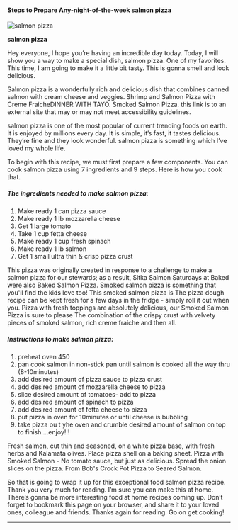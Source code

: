             

#### Steps to Prepare Any-night-of-the-week salmon pizza

![salmon pizza](https://img-global.cpcdn.com/recipes/4631602269257728/751x532cq70/salmon-pizza-recipe-main-photo.jpg)

**salmon pizza**

Hey everyone, I hope you’re having an incredible day today. Today, I will show you a way to make a special dish, salmon pizza. One of my favorites. This time, I am going to make it a little bit tasty. This is gonna smell and look delicious.

Salmon pizza is a wonderfully rich and delicious dish that combines canned salmon with cream cheese and veggies. Shrimp and Salmon Pizza with Creme FraicheDINNER WITH TAYO. Smoked Salmon Pizza. this link is to an external site that may or may not meet accessibility guidelines.

salmon pizza is one of the most popular of current trending foods on earth. It is enjoyed by millions every day. It is simple, it’s fast, it tastes delicious. They’re fine and they look wonderful. salmon pizza is something which I’ve loved my whole life.

To begin with this recipe, we must first prepare a few components. You can cook salmon pizza using 7 ingredients and 9 steps. Here is how you cook that.

##### The ingredients needed to make salmon pizza:

1.  Make ready 1 can pizza sauce
2.  Make ready 1 lb mozzarella cheese
3.  Get 1 large tomato
4.  Take 1 cup fetta cheese
5.  Make ready 1 cup fresh spinach
6.  Make ready 1 lb salmon
7.  Get 1 small ultra thin & crisp pizza crust

This pizza was originally created in response to a challenge to make a salmon pizza for our stewards; as a result, Sitka Salmon Saturdays at Baked were also Baked Salmon Pizza. Smoked salmon pizza is something that you'll find the kids love too! This smoked salmon pizza is The pizza dough recipe can be kept fresh for a few days in the fridge - simply roll it out when you. Pizza with fresh toppings are absolutely delicious, our Smoked Salmon Pizza is sure to please The combination of the crispy crust with velvety pieces of smoked salmon, rich creme fraiche and then all.

##### Instructions to make salmon pizza:

1.  preheat oven 450
2.  pan cook salmon in non-stick pan until salmon is cooked all the way thru (8-10minutes)
3.  add desired amount of pizza sauce to pizza crust
4.  add desired amount of mozzarella cheese to pizza
5.  slice desired amount of tomatoes- add to pizza
6.  add desired amount of spinach to pizza
7.  add desired amount of fetta cheese to pizza
8.  put pizza in oven for 10minutes or until cheese is bubbling
9.  take pizza ou t yhe oven and crumble desired amount of salmon on top to finish….enjoy!!!

Fresh salmon, cut thin and seasoned, on a white pizza base, with fresh herbs and Kalamata olives. Place pizza shell on a baking sheet. Pizza with Smoked Salmon - No tomato sauce, but just as delicious. Spread the onion slices on the pizza. From Bob's Crock Pot Pizza to Seared Salmon.

So that is going to wrap it up for this exceptional food salmon pizza recipe. Thank you very much for reading. I’m sure you can make this at home. There’s gonna be more interesting food at home recipes coming up. Don’t forget to bookmark this page on your browser, and share it to your loved ones, colleague and friends. Thanks again for reading. Go on get cooking!

* * *